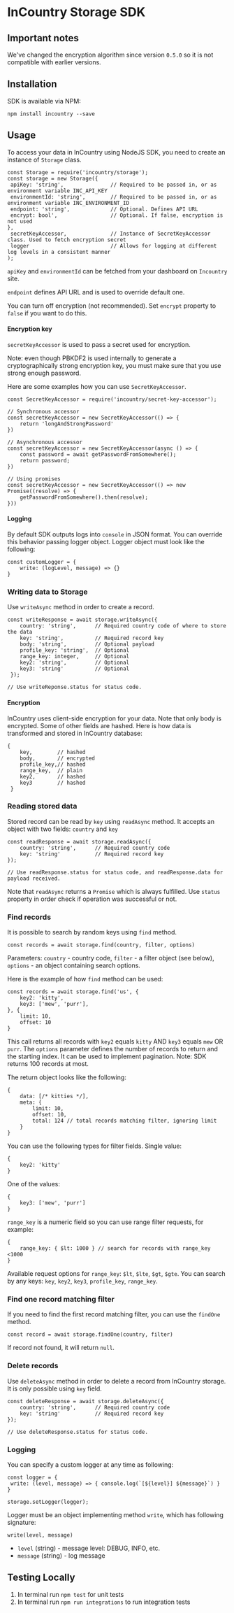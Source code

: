 


InCountry Storage SDK
============

Important notes
---------------
We've changed the encryption algorithm since version `0.5.0` so it is not compatible with earlier versions.

Installation
-----
SDK is available via NPM:
```
npm install incountry --save
```

Usage
-----
To access your data in InCountry using NodeJS SDK, you need to create an instance of `Storage` class.
```
const Storage = require('incountry/storage');
const storage = new Storage({
 apiKey: 'string',               // Required to be passed in, or as environment variable INC_API_KEY
 environmentId: 'string',        // Required to be passed in, or as environment variable INC_ENVIRONMENT_ID
 endpoint: 'string',             // Optional. Defines API URL
 encrypt: bool',                 // Optional. If false, encryption is not used
},
 secretKeyAccessor,              // Instance of SecretKeyAccessor class. Used to fetch encryption secret
 logger                          // Allows for logging at different log levels in a consistent manner
);
```
`apiKey` and `environmentId` can be fetched from your dashboard on `Incountry` site.

`endpoint` defines API URL and is used to override default one.

You can turn off encryption (not recommended). Set `encrypt` property to `false` if you want to do this.

#### Encryption key

`secretKeyAccessor` is used to pass a secret used for encryption.

Note: even though PBKDF2 is used internally to generate a cryptographically strong encryption key, you must make sure that you use strong enough password.

Here are some examples how you can use `SecretKeyAccessor`.
```
const SecretKeyAccessor = require('incountry/secret-key-accessor');

// Synchronous accessor
const secretKeyAccessor = new SecretKeyAccessor(() => {
	return 'longAndStrongPassword'
})

// Asynchronous accessor
const secretKeyAccessor = new SecretKeyAccessor(async () => {
	const password = await getPasswordFromSomewhere();
	return password;
})

// Using promises
const secretKeyAccessor = new SecretKeyAccessor(() => new Promise((resolve) => {
	getPasswordFromSomewhere().then(resolve);
}))
```
#### Logging
By default SDK outputs logs into `console` in JSON format. You can override this behavior passing logger object. Logger object must look like the following:
```
const customLogger = {
	write: (logLevel, message) => {}
}
```

### Writing data to Storage

Use `writeAsync` method in order to create a record.
```
const writeResponse = await storage.writeAsync({
	country: 'string',      // Required country code of where to store the data
	key: 'string',          // Required record key
	body: 'string',         // Optional payload
	profile_key: 'string',  // Optional
	range_key: integer,     // Optional
	key2: 'string',         // Optional
	key3: 'string'          // Optional
 });

// Use writeReponse.status for status code.
```
#### Encryption
InCountry uses client-side encryption for your data. Note that only body is encrypted. Some of other fields are hashed.
Here is how data is transformed and stored in InCountry database:
```
{
	key, 		// hashed
	body, 		// encrypted
	profile_key,// hashed
	range_key, 	// plain
	key2, 		// hashed
	key3 		// hashed
 }
```
### Reading stored data

Stored record can be read by `key` using `readAsync` method. It accepts an object with two fields: `country` and `key`
```
const readResponse = await storage.readAsync({
	country: 'string',      // Required country code
	key: 'string'           // Required record key
});

// Use readResponse.status for status code, and readResponse.data for payload received.
```
Note that `readAsync` returns a `Promise` which is always fulfilled. Use `status` property in order check if operation was successful or not.

### Find records

It is possible to search by random keys using `find` method.
```
const records = await storage.find(country, filter, options)
```
Parameters:
`country` - country code,
`filter` - a filter object (see below),
`options` - an object containing search options.

Here is the example of how `find` method can be used:
```
const records = await storage.find('us', {
	key2: 'kitty',
	key3: ['mew', 'purr'],
}, {
	limit: 10,
	offset: 10
}
```
This call returns all records with `key2` equals `kitty` AND `key3` equals `mew` OR `purr`. The `options` parameter defines the number of records to return and the starting index. It can be used to implement pagination. Note: SDK returns 100 records at most.

The return object looks like the following:
```
{
	data: [/* kitties */],
	meta: {
		limit: 10,
		offset: 10,
		total: 124 // total records matching filter, ignoring limit
	}
}
```
You can use the following types for filter fields.
Single value:
```
{
	key2: 'kitty'
}
```
One of the values:
```
{
	key3: ['mew', 'purr']
}
```
`range_key` is a numeric field so you can use range filter requests, for example:
```
{
	range_key: { $lt: 1000 } // search for records with range_key <1000
}
```
Available request options for `range_key`: `$lt`, `$lte`, `$gt`, `$gte`.
You can search by any keys: `key`, `key2`, `key3`, `profile_key`, `range_key`.

### Find one record matching filter

If you need to find the first record matching filter, you can use the `findOne` method.
```
const record = await storage.findOne(country, filter)
```
If record not found, it will return `null`.

### Delete records
Use `deleteAsync` method in order to delete a record from InCountry storage. It is only possible using `key` field.
```
const deleteResponse = await storage.deleteAsync({
	country: 'string',      // Required country code
	key: 'string'           // Required record key
});

// Use deleteResponse.status for status code.
```
### Logging
You can specify a custom logger at any time as following:
```
const logger = {
 write: (level, message) => { console.log(`[${level}] ${message}`) }
}

storage.setLogger(logger);
```
Logger must be an object implementing method `write`, which has following signature:
```
write(level, message)
```
* `level` (string) - message level: DEBUG, INFO, etc.
* `message` (string) - log message

Testing Locally
-----

1. In terminal run `npm test` for unit tests
2. In terminal run `npm run integrations` to run integration tests
